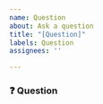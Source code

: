```yaml
---
name: Question
about: Ask a question
title: "[Question]"
labels: Question
assignees: ''

---
```


### :question: Question
<!-- Please provide a short and cleaer question-->
